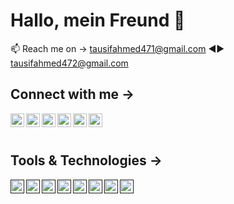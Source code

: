 # Hallo, mein Freund 👋

📫 Reach me on → tausifahmed471@gmail.com ◄► tausifahmed472@gmail.com 



## Connect with me →

<a href="https://www.linkedin.com/in/tausif-ahmed-a209321b7/" target="blank"><img align="left" src="https://cdn.jsdelvr.net/npm/simple-icons@3.0.1/icons/linkedin.svg" height="22" widht="22"/> </a>

<a href="https://stackoverflow.com/users/17909059/tausif-ahmed" target="blank"><img align="left" src="https://cdn.jsdelvr.net/npm/simple-icons@3.0.1/icons/stackoverflow.svg" height="22" widht="22"/> </a>

<a href="https://www.facebook.com/tausif.ahmed.792197/" target="blank"><img align="left" src="https://cdn.jsdelvr.net/npm/simple-icons@3.0.1/icons/facebook.svg" height="22" widht="22"/> </a>

<a href="https://www.instagram.com/taus1ff/?fbclid=IwAR21bcDX8RSnq4_qxrnEsh02RtnkMdRVUqndX_x5OUpXutg0O0eSQmGpL8o" target="blank"><img align="left" src="https://cdn.jsdelvr.net/npm/simple-icons@3.0.1/icons/instagram.svg" height="22" widht="22"/> </a>

<a href="https://steamcommunity.com/profiles/76561198401243178/" target="blank"><img align="left" src="https://cdn.jsdelvr.net/npm/simple-icons@3.0.1/icons/steam.svg" height="22" widht="22"/> </a>

<a href="https://discord.com/channels/856287951319466015/856287951784771616" target="blank"><img align="left" src="https://cdn.jsdelvr.net/npm/simple-icons@3.0.1/icons/discord.svg" height="22" widht="22"/> </a> <br></br>



## Tools & Technologies →

<a href="" target="blank"><img align="left" src="https://cdn.jsdelvr.net/npm/simple-icons@3.0.1/icons/javascript.svg" height="22" widht="22"/> </a>

<a href="" target="blank"><img align="left" src="https://cdn.jsdelvr.net/npm/simple-icons@3.0.1/icons/html5.svg" height="22" widht="22"/> </a>

<a href="" target="blank"><img align="left" src="https://cdn.jsdelvr.net/npm/simple-icons@3.0.1/icons/css3.svg" height="22" widht="22"/> </a>

<a href="" target="blank"><img align="left" src="https://cdn.jsdelvr.net/npm/simple-icons@3.0.1/icons/django.svg" height="22" widht="22"/> </a>

<a href="" target="blank"><img align="left" src="https://cdn.jsdelvr.net/npm/simple-icons@3.0.1/icons/php.svg" height="22" widht="22"/> </a>

<a href="" target="blank"><img align="left" src="https://cdn.jsdelvr.net/npm/simple-icons@3.0.1/icons/laravel.svg" height="22" widht="22"/> </a>

<a href="" target="blank"><img align="left" src="https://cdn.jsdelvr.net/npm/simple-icons@3.0.1/icons/bootstrap.svg" height="22" widht="22"/> </a>

<a href="" target="blank"><img align="left" src="https://cdn.jsdelvr.net/npm/simple-icons@3.0.1/icons/tailwindcss.svg" height="22" widht="22"/> </a>





